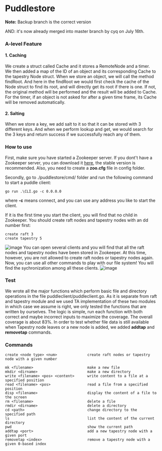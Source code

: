 # Puddlestore

**Note:** Backup branch is the correct version

AND: it's now already merged into master branch by cyq on July 16th.


### A-level Feature
#### 1. Caching
We create a struct called Cache and it stores a RemoteNode and a timer. We then added a map of the ID of an object and its corresponding Cache to the tapestry Node struct. When we store an object, we will call the method findRoot. And here in the findRoot we would first check the cache of the Node struct to find its root, and will directly get its root if there is one. If not, the original method will be performed and the result will be added to Cache. For the timer, if an object is not asked for after a given time frame, its Cache will be removed automatically.
#### 2. Salting
When we store a key, we add salt to it so that it can be stored with 3 different keys. And when we perform lookup and get, we would search for the 3 keys and return success if we successfully reach any of them.

### How to use
First, make sure you have started a Zookeeper server. If you dont't have a Zookeeper server, you can download it [here](https://archive.apache.org/dist/zookeeper/), the stable version is recommended. Also, you need to create a **zoo.cfg** file in config folder.

Secondly, go to ./puddlestore/cmd/ folder and run the following command to start a puddle client:

```
go run .\CLI.go -c 0.0.0.0
```

where **-c** means connect, and you can use any address you like to start the client.

If it is the first time you start the client, you will find that no child in Zookeeper. You should create raft nodes and tapestry nodes with an dd number first:

```
create raft 3
create tapestry 5
```
![image](https://github.com/brown-csci1380/YimingLiBrown-YuqiChai-s19/blob/backup/puddlestore/image/first_client.png)
You can open several clients and you will find that all the raft nodes and tapestry nodes have been stored in Zookeeper. At this time, however, you are not allowed to create raft nodes or tapestry nodes again. Now, you can use all other commands to play with our file system! You will find the sychronization among all these clients.
![image](https://github.com/brown-csci1380/YimingLiBrown-YuqiChai-s19/blob/backup/puddlestore/image/new_client.png)
### Test
We wrote all the major functions which perform basic file and directory operations in the file puddleclient/puddleclient.go. As it is separate from raft and tapestry module and we used TA implementation of these two modules in which case we assume is right, we only tested the functions that are written by ourselves. The logic is simple, run each function with both correct and maybe incorrect inputs to maximize the coverage. The overall coverage is about 83%. In order to test whether file data is still available when Tapestry node leaves or a new node is added, we added **addtap** and **removetap** commands.

### Commands
```
create <node type> <num>              create raft nodes or tapestry node with a given number

mk <filename>                         make a new file    
mkdir <dirname>                       make a new directory
write <filename> <pos> <content>      write content to a file at a specified position
read <filename> <pos>                 read a file from a specified position
disp <filename>                       display the content of a file to the screen
rm <filename>                         delete a file
rmdir <dirname>                       delete a directory
cd <path>                             change directory to the specified path
ls                                    list the content of the current directory
pwd                                   show the current path
addtap <port>                         add a new tapestry node with a given port
removetap <index>                     remove a tapestry node with a given 0-based index
```